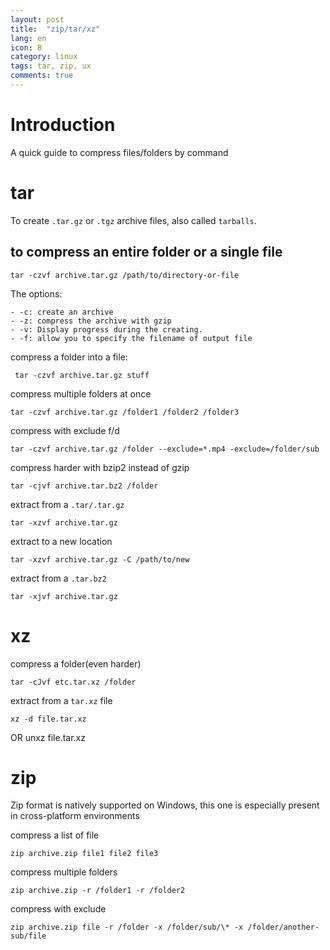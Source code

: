 ```yaml
---
layout: post
title:  "zip/tar/xz"
lang: en
icon: B
category: linux
tags: tar, zip, ux
comments: true
---
```


# Introduction
A quick guide to compress files/folders by command

# tar
To create `.tar.gz` or `.tgz` archive files, also called `tarballs`.
## to compress an entire folder or a single file
    tar -czvf archive.tar.gz /path/to/directory-or-file

The options:

    - -c: create an archive
    - -z: compress the archive with gzip
    - -v: Display progress during the creating.
    - -f: allow you to specify the filename of output file

compress a folder into a file:

     tar -czvf archive.tar.gz stuff

compress multiple folders at once

    tar -czvf archive.tar.gz /folder1 /folder2 /folder3

compress with exclude f/d

    tar -czvf archive.tar.gz /folder --exclude=*.mp4 -exclude=/folder/sub

compress harder with bzip2 instead of gzip

    tar -cjvf archive.tar.bz2 /folder

extract from a `.tar/.tar.gz`

    tar -xzvf archive.tar.gz

extract to a new location

    tar -xzvf archive.tar.gz -C /path/to/new

extract from a `.tar.bz2`

    tar -xjvf archive.tar.gz

# xz
compress a folder(even harder)

    tar -cJvf etc.tar.xz /folder

extract from a `tar.xz` file

    xz -d file.tar.xz
OR
    unxz file.tar.xz

# zip
Zip format is natively supported on Windows, this one is especially present in cross-platform environments

compress a list of file

    zip archive.zip file1 file2 file3

compress multiple folders

    zip archive.zip -r /folder1 -r /folder2

compress with exclude

    zip archive.zip file -r /folder -x /folder/sub/\* -x /folder/another-sub/file
